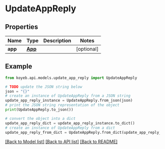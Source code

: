 # UpdateAppReply


## Properties

Name | Type | Description | Notes
------------ | ------------- | ------------- | -------------
**app** | [**App**](App.md) |  | [optional] 

## Example

```python
from koyeb.api.models.update_app_reply import UpdateAppReply

# TODO update the JSON string below
json = "{}"
# create an instance of UpdateAppReply from a JSON string
update_app_reply_instance = UpdateAppReply.from_json(json)
# print the JSON string representation of the object
print(UpdateAppReply.to_json())

# convert the object into a dict
update_app_reply_dict = update_app_reply_instance.to_dict()
# create an instance of UpdateAppReply from a dict
update_app_reply_from_dict = UpdateAppReply.from_dict(update_app_reply_dict)
```
[[Back to Model list]](../README.md#documentation-for-models) [[Back to API list]](../README.md#documentation-for-api-endpoints) [[Back to README]](../README.md)


